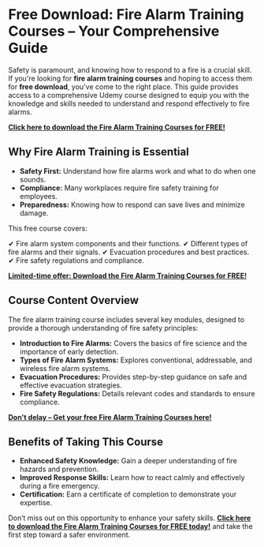 # Free Download: Fire Alarm Training Courses – Your Comprehensive Guide

Safety is paramount, and knowing how to respond to a fire is a crucial skill. If you're looking for **fire alarm training courses** and hoping to access them for **free download**, you've come to the right place. This guide provides access to a comprehensive Udemy course designed to equip you with the knowledge and skills needed to understand and respond effectively to fire alarms.

[**Click here to download the Fire Alarm Training Courses for FREE!**](https://udemywork.com/fire-alarm-training-courses)

## Why Fire Alarm Training is Essential

*   **Safety First:** Understand how fire alarms work and what to do when one sounds.
*   **Compliance:** Many workplaces require fire safety training for employees.
*   **Preparedness:** Knowing how to respond can save lives and minimize damage.

This free course covers:

✔ Fire alarm system components and their functions.
✔ Different types of fire alarms and their signals.
✔ Evacuation procedures and best practices.
✔ Fire safety regulations and compliance.

[**Limited-time offer: Download the Fire Alarm Training Courses for FREE!**](https://udemywork.com/fire-alarm-training-courses)

## Course Content Overview

The fire alarm training course includes several key modules, designed to provide a thorough understanding of fire safety principles:

*   **Introduction to Fire Alarms:** Covers the basics of fire science and the importance of early detection.
*   **Types of Fire Alarm Systems:** Explores conventional, addressable, and wireless fire alarm systems.
*   **Evacuation Procedures:** Provides step-by-step guidance on safe and effective evacuation strategies.
*   **Fire Safety Regulations:** Details relevant codes and standards to ensure compliance.

[**Don't delay – Get your free Fire Alarm Training Courses here!**](https://udemywork.com/fire-alarm-training-courses)

## Benefits of Taking This Course

*   **Enhanced Safety Knowledge:** Gain a deeper understanding of fire hazards and prevention.
*   **Improved Response Skills:** Learn how to react calmly and effectively during a fire emergency.
*   **Certification:** Earn a certificate of completion to demonstrate your expertise.

Don’t miss out on this opportunity to enhance your safety skills. **[Click here to download the Fire Alarm Training Courses for FREE today!](https://udemywork.com/fire-alarm-training-courses)** and take the first step toward a safer environment.
